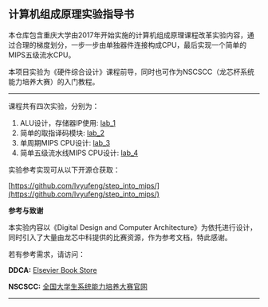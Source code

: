 ## 计算机组成原理实验指导书

本仓库包含重庆大学由2017年开始实施的计算机组成原理课程改革实验内容，通过合理的梯度划分，一步一步由单独器件连接构成CPU，最后实现一个简单的MIPS五级流水CPU。

本项目实验为《硬件综合设计》课程前导，同时也可作为NSCSCC（龙芯杯系统能力培养大赛）的入门教程。

****
课程共有四次实验，分别为：
1. ALU设计，存储器IP使用: [lab_1](./lab1/)
2. 简单的取指译码模块: [lab_2](./lab2/)
3. 单周期MIPS CPU设计: [lab_3](./lab3/)
4. 简单五级流水线MIPS CPU设计: [lab_4](./lab4/)

实验参考实现可从以下开源仓获取：

[https://github.com/lvyufeng/step_into_mips/](https://github.com/lvyufeng/step_into_mips/)

**参考与致谢**

本实验内容以《Digital Design and Computer Architecture》为依托进行设计，同时引入了大量由龙芯中科提供的比赛资源，作为参考文档，特此感谢。

若有参考需求，请访问：

**DDCA:** [Elsevier Book Store](https://www.elsevier.com/books/digital-design-and-computer-architecture/harris/978-0-12-394424-5)

**NSCSCC:** [全国大学生系统能力培养大赛官网](http://www.nscscc.org/)

****